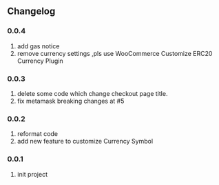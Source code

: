 ## Changelog

### 0.0.4

1. add gas notice
2. remove currency settings ,pls use WooCommerce Customize ERC20 Currency Plugin

### 0.0.3

1. delete some code which change checkout page title.
2. fix metamask breaking changes at #5

### 0.0.2

1. reformat code
2. add new feature to customize Currency Symbol

### 0.0.1

1. init project